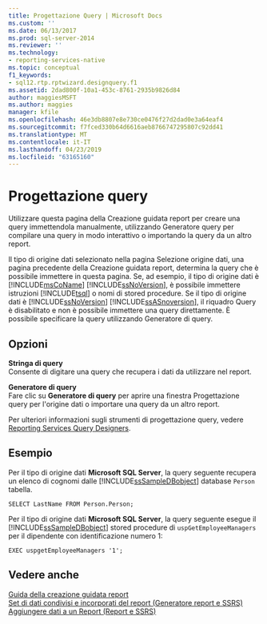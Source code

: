 ```yaml
---
title: Progettazione Query | Microsoft Docs
ms.custom: ''
ms.date: 06/13/2017
ms.prod: sql-server-2014
ms.reviewer: ''
ms.technology:
- reporting-services-native
ms.topic: conceptual
f1_keywords:
- sql12.rtp.rptwizard.designquery.f1
ms.assetid: 2dad800f-10a1-453c-8761-2935b9826d84
author: maggiesMSFT
ms.author: maggies
manager: kfile
ms.openlocfilehash: 46e3db8807e8e730ce0476f27d2dad0e3a64eaf4
ms.sourcegitcommit: f7fced330b64d6616aeb8766747295807c92dd41
ms.translationtype: MT
ms.contentlocale: it-IT
ms.lasthandoff: 04/23/2019
ms.locfileid: "63165160"
---
```

# <a name="design-the-query"></a>Progettazione query
  Utilizzare questa pagina della Creazione guidata report per creare una query immettendola manualmente, utilizzando Generatore query per compilare una query in modo interattivo o importando la query da un altro report.  
  
 Il tipo di origine dati selezionato nella pagina Selezione origine dati, una pagina precedente della Creazione guidata report, determina la query che è possibile immettere in questa pagina. Se, ad esempio, il tipo di origine dati è [!INCLUDE[msCoName](../includes/msconame-md.md)] [!INCLUDE[ssNoVersion](../includes/ssnoversion-md.md)], è possibile immettere istruzioni [!INCLUDE[tsql](../includes/tsql-md.md)] o nomi di stored procedure. Se il tipo di origine dati è [!INCLUDE[ssNoVersion](../includes/ssnoversion-md.md)] [!INCLUDE[ssASnoversion](../includes/ssasnoversion-md.md)], il riquadro Query è disabilitato e non è possibile immettere una query direttamente. È possibile specificare la query utilizzando Generatore di query.  
  
## <a name="options"></a>Opzioni  
 **Stringa di query**  
 Consente di digitare una query che recupera i dati da utilizzare nel report.  
  
 **Generatore di query**  
 Fare clic su **Generatore di query** per aprire una finestra Progettazione query per l'origine dati o importare una query da un altro report.  
  
 Per ulteriori informazioni sugli strumenti di progettazione query, vedere [Reporting Services Query Designers](../../2014/reporting-services/reporting-services-query-designers.md).  
  
## <a name="example"></a>Esempio  
 Per il tipo di origine dati **Microsoft SQL Server**, la query seguente recupera un elenco di cognomi dalle [!INCLUDE[ssSampleDBobject](../includes/sssampledbobject-md.md)] database `Person` tabella.  
  
```  
SELECT LastName FROM Person.Person;  
```  
  
 Per il tipo di origine dati **Microsoft SQL Server**, la query seguente esegue il [!INCLUDE[ssSampleDBobject](../includes/sssampledbobject-md.md)] stored procedure di `uspGetEmployeeManagers` per il dipendente con identificazione numero 1:  
  
```  
EXEC uspgetEmployeeManagers '1';  
```  
  
## <a name="see-also"></a>Vedere anche  
 [Guida della creazione guidata report](../../2014/reporting-services/report-wizard-help.md)   
 [Set di dati condivisi e incorporati del report &#40;Generatore report e SSRS&#41;](report-data/report-embedded-datasets-and-shared-datasets-report-builder-and-ssrs.md)   
 [Aggiungere dati a un Report &#40;Report e SSRS&#41;](report-data/report-datasets-ssrs.md)  
  
  
